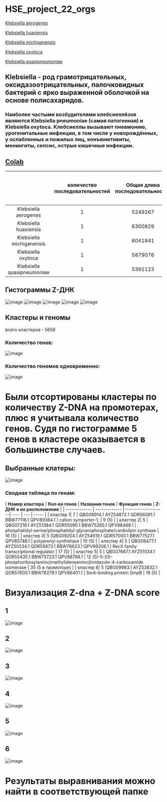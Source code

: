 # HSE_project_22_orgs
[Klebsiella aerogenes](https://eol.org/pages/47182399)

[Klebsiella huaxiensis](https://eol.org/pages/55561501)

[Klebsiella michiganensis](https://eol.org/pages/35826307)

[Klebsiella oxytoca](https://eol.org/pages/972784)

[Klebsiella quasipneumoniae](https://eol.org/pages/52135763)
## Klebsiella - род грамотрицательных, оксидазоотрицательных, палочковидных бактерий с ярко выраженной оболочкой на основе полисахаридов.
### Наиболее частыми возбудителями клебсиеллёзов являются Klebsiella pneumoniae (самая патогенная) и Klebsiella oxytoca. Клебсиеллы вызывают пневмонию, урогенитальные инфекции, в том числе у новорождённых, у ослабленных и пожилых лиц, конъюнктивиты, менингиты, сепсис, острые кишечные инфекции.
## [Colab](https://colab.research.google.com/drive/1vz3KBdpZRKGDJNS3i428M-5wsqcpijgT#scrollTo=pIZPt1ptkh5D)

|  | количество последовательностей| Общая длина последовательностей |Количество найденных участков Zh-score>500 | Общая длина | Процент покрытия экзонами | Количество генов | предсказанные Z-dna|
| :---: | :---: | :---: | :---: | :---: | :---: | :---: | :---: |
 |Klebsiella aerogenes | 1 | 5249267 | 39069 | 368700 | 90.1 | 5027 | 5183422|
 | Klebsiella huaxiensis | 1 | 6300829 |34483 | 329328 | 88.4 | 5837 | 6183608|
| Klebsiella michiganensis | 1 | 6041841 | 47242 | 449478 | 87.8 | 5614| 5935402|
 | Klebsiella oxytoca | 1 | 5879076 | 43148 | 409990 | 88.4| 5511 |5864574|
 | Klebsiella quasipneumoniae | 1 | 5391123 | 37260 | 352800 | 88.3 | 5166 |5242686|
## Гистограммы  Z-ДНК


![image](https://user-images.githubusercontent.com/61352475/173182533-dfcab788-ce6c-4d6b-b61c-fb7cc066a9c1.png)
![image](https://user-images.githubusercontent.com/61352475/173182541-a3cf0222-c77f-4989-a6bc-55b1124fc556.png)
![image](https://user-images.githubusercontent.com/61352475/173182550-08af196b-23fe-48ad-ab19-c7feffce2294.png)
![image](https://user-images.githubusercontent.com/61352475/173182555-48993480-ff7e-46e6-84c0-41e68acf129f.png)
![image](https://user-images.githubusercontent.com/61352475/173182570-6fb07a0b-e223-4705-b710-87abbf820e89.png)

## Кластеры и геномы
 всего кластеров - 5658
### Количество генов:
![image](https://user-images.githubusercontent.com/61352475/173546948-54224579-55ca-43bb-acb4-ca5c04eaf5b8.png)
### Количество геномов одновременно: 
![image](https://user-images.githubusercontent.com/61352475/173510106-c36d6abe-76af-4f11-bd1e-3ca41ae2b573.png)
# Были отсортированы кластеры по количеству Z-DNA на промотерах, плюс я учитывала количество генов. Судя по гистограмме 5 генов в кластере оказывается в большинстве случаев.
## Выбранные клатеры:

![image](https://user-images.githubusercontent.com/61352475/173896685-6e5a8eb7-e856-487c-bde9-f7c4fb7e026d.png)

### Сводная таблица по генам:
| **Номер кластера** | **Кол-во генов** | **Названия генов** | **Функция генов** | **Z-ДНК и их расположение** |
| ------------- | ------------- |--------------------| ---- | --- | ----- |
|  кластер 1| 7 | QBG08914.1	AYZ54872.1	QDR56091.1	BBW77118.1	QPV89364.1	 | cation symporter-1; | 9 (5) | 
| кластер 2| 5 | QBG07216.1	AYZ51384.1	QDR55090.1	BBW75265.1	QPV88468.1 | phosphatidyl-serine/phosphatidyl-glycerophosphate/cardiolipin synthase | 16 (5) | 
| кластер 3| 5 |QBG09204.1	AYZ54619.1	QDR57000.1	BBW77527.1	QPV85748.1	 | polyprenyl synthetase | 10 (5) |
| кластер 4| 5 | QBG08477.1	AYZ50234.1	QDR55873.1	BBW76623.1	QPV89206.1	 | RecX family transcriptional regulator |  17 (5) | 
| кластер 5| 5 | QBG07667.1	AYZ51034.1	QDR55435.1	BBW75723.1	QPV88768.1 | 12 (5)-5-[(5-phosphoribosylamino)methylideneamino]imidazole-4-carboxamide isomerase | 35 (5 в промоторе) | 
| кластер 6| 5 |QBG09983.1	AYZ53832.1	QDR57600.1	BBW78279.1	QPV86401.1 | SsrA-binding protein SmpB | 19 (5) | 
# Визуализация Z-dna + Z-DNA score
## 1
![image](https://user-images.githubusercontent.com/61352475/173899449-dff886a3-7cc3-4ea6-8de9-647badb52fc0.png)

## 2
![image](https://user-images.githubusercontent.com/61352475/173899634-2557d880-91db-4eb9-860c-b667d9b47482.png)

## 3
![image](https://user-images.githubusercontent.com/61352475/173899690-b8f7e5b5-69f9-4b14-9e07-09ea7af90a78.png)

## 4
![image](https://user-images.githubusercontent.com/61352475/173899759-f8dff50c-c8aa-4a6e-b6c9-6cc8d2f1f380.png)

## 5
![image](https://user-images.githubusercontent.com/61352475/173899819-7e5e73f6-3d3c-4cfb-9f5f-c2d7322bc258.png)

## 6
![image](https://user-images.githubusercontent.com/61352475/173899864-3bdfdeab-2981-4288-8102-a18231c74b6d.png)

# Результаты выравнивания можно найти в соответствующей папке
